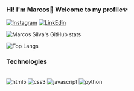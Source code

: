 
### Hi! I'm Marcos👋 Welcome to my profile✨

[![Instagram](https://img.shields.io/badge/Instagram-E4405F?style=for-the-badge&logo=instagram&logoColor=white)](https://www.instagram.com/lmarcosz/)
[![LinkEdin](https://img.shields.io/badge/LinkedIn-0077B5?style=for-the-badge&logo=linkedin&logoColor=white)](https://www.linkedin.com/in/marcos-l-silva/)

![Marcos Silva's GitHub stats](https://github-readme-stats.vercel.app/api?username=lmarcosz&show_icons=true&theme=tokyonight)

![Top Langs](https://github-readme-stats.vercel.app/api/top-langs/?username=lmarcosz&layout=compact&theme=tokyonight)

### Technologies
<div style="display: inline_block"><br/>
    <img align="center" alt="html5" src="https://img.shields.io/badge/HTML5-E34F26?style=for-the-badge&logo=html5&logoColor=white"/>
    <img align="center" alt="css3" src="https://img.shields.io/badge/CSS3-1572B6?style=for-the-badge&logo=css3&logoColor=white"/>
    <img align="center" alt="javascript" src="https://img.shields.io/badge/JavaScript-F7DF1E?style=for-the-badge&logo=javascript&logoColor=black"/>
    <img align="center" alt="python" src="https://img.shields.io/badge/Python-14354C?style=for-the-badge&logo=python&logoColor=white"/>
</div>
